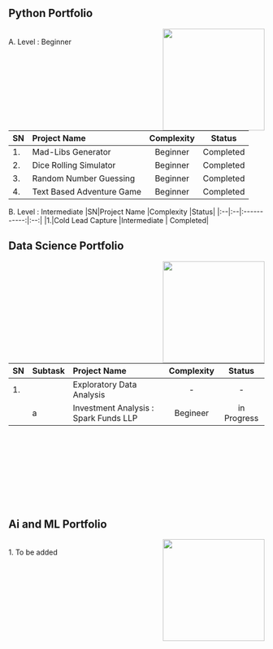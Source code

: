 ## Python Portfolio

<img align = "right" width = "200" src = "https://img.icons8.com/clouds/512/python.png">
<br clear= "left"/>
A. Level : Beginner

|SN|Project Name          |Complexity   |Status|
|:--|:--|:-----------:|:--:|
|1.|Mad-Libs Generator |Beginner | Completed| <br>
|2.|Dice Rolling Simulator |Beginner | Completed| <br>
|3.|Random Number Guessing |Beginner | Completed| <br>
|4.|Text Based Adventure Game |Beginner | Completed| <br> 

B. Level : Intermediate
|SN|Project Name          |Complexity   |Status|
|:--|:--|:-----------:|:--:|
|1.|Cold Lead Capture |Intermediate | Completed| <br>

## Data Science Portfolio

<img align = "right" width = "200" src = "https://i.imgur.com/p7um1ZK.png">
<br clear= "left"/>

|SN|Subtask|Project Name|Complexity| Status|
|:-|:--|:--|:--:|:--:|
|1.||Exploratory Data Analysis|-|-|<br>
| | a| Investment Analysis : Spark Funds LLP|Begineer|in Progress|
</pre>
<br>
<br>
<br>
<br>
<br>
<br>
<br>
<br>
</details>

## Ai and ML Portfolio

<img align = "right" width = "200" src = "https://i.imgur.com/hEAIS0j.png">
<br clear= "left"/>
1. To be added
<br>
</details>
